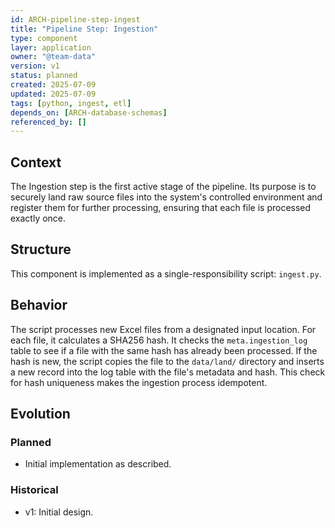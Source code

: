 ```yaml
---
id: ARCH-pipeline-step-ingest
title: "Pipeline Step: Ingestion"
type: component
layer: application
owner: "@team-data"
version: v1
status: planned
created: 2025-07-09
updated: 2025-07-09
tags: [python, ingest, etl]
depends_on: [ARCH-database-schemas]
referenced_by: []
---
```

## Context
The Ingestion step is the first active stage of the pipeline. Its purpose is to securely land raw source files into the system's controlled environment and register them for further processing, ensuring that each file is processed exactly once.

## Structure
This component is implemented as a single-responsibility script: `ingest.py`.

## Behavior
The script processes new Excel files from a designated input location. For each file, it calculates a SHA256 hash. It checks the `meta.ingestion_log` table to see if a file with the same hash has already been processed. If the hash is new, the script copies the file to the `data/land/` directory and inserts a new record into the log table with the file's metadata and hash. This check for hash uniqueness makes the ingestion process idempotent.

## Evolution
### Planned
- Initial implementation as described.

### Historical
- v1: Initial design. 